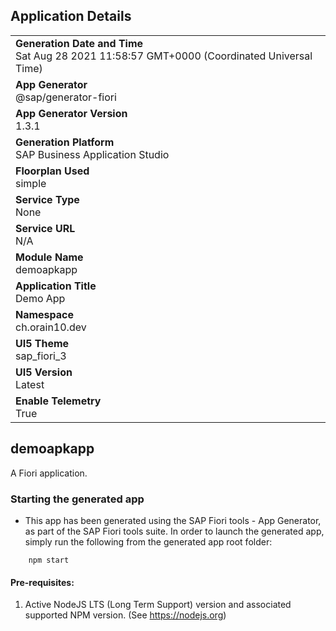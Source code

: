 ## Application Details
|               |
| ------------- |
|**Generation Date and Time**<br>Sat Aug 28 2021 11:58:57 GMT+0000 (Coordinated Universal Time)|
|**App Generator**<br>@sap/generator-fiori|
|**App Generator Version**<br>1.3.1|
|**Generation Platform**<br>SAP Business Application Studio|
|**Floorplan Used**<br>simple|
|**Service Type**<br>None|
|**Service URL**<br>N/A
|**Module Name**<br>demoapkapp|
|**Application Title**<br>Demo App|
|**Namespace**<br>ch.orain10.dev|
|**UI5 Theme**<br>sap_fiori_3|
|**UI5 Version**<br>Latest|
|**Enable Telemetry**<br>True|

## demoapkapp

A Fiori application.

### Starting the generated app

-   This app has been generated using the SAP Fiori tools - App Generator, as part of the SAP Fiori tools suite.  In order to launch the generated app, simply run the following from the generated app root folder:

```
    npm start
```

#### Pre-requisites:

1. Active NodeJS LTS (Long Term Support) version and associated supported NPM version.  (See https://nodejs.org)


